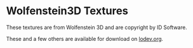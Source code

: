 # Wolfenstein3D Textures

These textures are from Wolfenstein 3D and are copyright by ID Software.

These and a few others are available for download on [lodev.org](https://lodev.org/cgtutor/perform_raycasting.html#Wolfenstein_3D_Textures_). 
